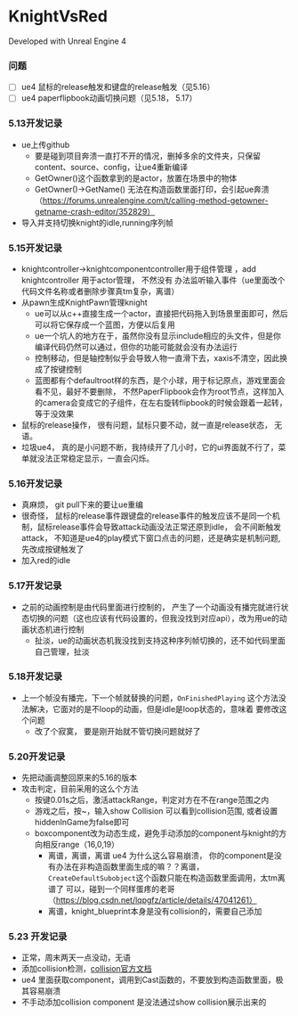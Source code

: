 # KnightVsRed

Developed with Unreal Engine 4

### 问题
-[ ] ue4 鼠标的release触发和键盘的release触发（见5.16）
-[ ] ue4 paperflipbook动画切换问题（见5.18， 5.17）
 
### 5.13开发记录
* ue上传github
    - 要是碰到项目奔溃一直打不开的情况，删掉多余的文件夹，只保留content、source、config，让ue4重新编译
    - GetOwner()这个函数拿到的是actor，放置在场景中的物体
    - GetOwner()->GetName() 无法在构造函数里面打印，会引起ue奔溃（https://forums.unrealengine.com/t/calling-method-getowner-getname-crash-editor/352829）
* 导入并支持切换knight的idle,running序列帧

### 5.15开发记录
* knightcontroller->knightcomponentcontroller用于组件管理 ，add knightcontroller 用于actor管理， 不然没有
办法监听输入事件（ue里面改个代码文件名称或者删除步骤真tm复杂，离谱）
* 从pawn生成KnightPawn管理knight
  - ue可以从c++直接生成一个actor，直接把代码拖入到场景里面即可，然后可以将它保存成一个蓝图，方便以后复用
  - ue一个坑人的地方在于，虽然你没有显示include相应的头文件，但是你编译代码仍然可以通过，但你的功能可能就会没有办法运行
  - 控制移动，但是轴控制似乎会导致人物一直滑下去，xaxis不清空，因此换成了按键控制
  - 蓝图都有个defaultroot样的东西，是个小球，用于标记原点，游戏里面会看不见，最好不要删除，
不然PaperFlipbook会作为root节点，这样加入的camera会变成它的子组件，在左右旋转flipbook的时候会跟着一起转，等于没效果
* 鼠标的release操作， 很有问题，鼠标只要不动，就一直是release状态， 无语。
* 垃圾ue4， 真的是小问题不断，我持续开了几小时，它的ui界面就不行了，菜单就没法正常稳定显示，一直会闪烁。

### 5.16开发记录
* 真麻烦， git pull下来的要让ue重编
* 很奇怪， 鼠标的release事件跟键盘的release事件的触发应该不是同一个机制，鼠标release事件会导致attack动画没法正常还原到idle，
会不间断触发attack， 不知道是ue4的play模式下窗口点击的问题，还是确实是机制问题, 先改成按键触发了
* 加入red的idle

### 5.17开发记录
* 之前的动画控制是由代码里面进行控制的， 产生了一个动画没有播完就进行状态切换的问题（这也应该有代码设置的，但我没找到对应api），改为用ue的动画状态机进行控制
  * 扯淡，ue的动画状态机我没找到支持这种序列帧切换的，还不如代码里面自己管理，扯淡

### 5.18开发记录
* 上一个帧没有播完，下一个帧就替换的问题，`OnFinishedPlaying` 这个方法没法解决，它面对的是不loop的动画，但是idle是loop状态的，意味着
要修改这个问题
  * 改了个寂寞， 要是刚开始就不管切换问题就好了

### 5.20开发记录
* 先把动画调整回原来的5.16的版本
* 攻击判定，目前采用的这么个方法
  * 按键0.01s之后，激活attackRange，判定对方在不在range范围之内
  * 游戏之后，按~，输入show Collision 可以看到collision范围, 或者设置hiddenInGame为false即可
  * boxcomponent改为动态生成，避免手动添加的component与knight的方向相反range（16,0,19）
    * 离谱，离谱，离谱 ue4 为什么这么容易崩溃，
    你的component是没有办法在非构造函数里面生成的嘛？？离谱， `CreateDefaultSubobject`这个函数只能在构造函数里面调用，太tm离谱了
    可以，碰到一个同样蛋疼的老哥（https://blog.csdn.net/lqpgfz/article/details/47041261）
    * 离谱，knight_blueprint本身是没有collision的，需要自己添加

### 5.23 开发记录
* 正常，周末两天一点没动，无语
* 添加collision检测，[collision官方文档](https://docs.unrealengine.com/4.27/zh-CN/InteractiveExperiences/Physics/Collision/Reference/)
* ue4 里面获取component，调用到Cast函数的，不要放到构造函数里面，极其容易崩溃
* 不手动添加collision component 是没法通过show collision展示出来的
